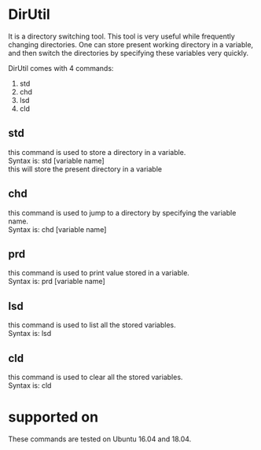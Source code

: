 # DirUtil
It is a directory switching tool. This tool is very useful while frequently changing directories. One can store present working directory in a variable, and then switch the directories by specifying these variables very quickly.

DirUtil comes with 4 commands:
1. std
2. chd
3. lsd
4. cld

## std
this command is used to store a directory in a variable. <br />
Syntax is: std [variable name] <br />
this will store the present directory in a variable <br />

## chd
this command is used to jump to a directory by specifying the variable name. <br />
Syntax is: chd [variable name] <br />

## prd
this command is used to print value stored in a variable. <br />
Syntax is: prd [variable name] <br />

## lsd
this command is used to list all the stored variables. <br />
Syntax is: lsd

## cld
this command is used to clear all the stored variables. <br />
Syntax is: cld

# supported on

These commands are tested on Ubuntu 16.04 and 18.04. <br />
